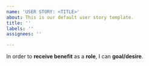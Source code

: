 ```yaml
---
name: 'USER STORY: <TITLE>'
about: This is our default user story template.
title: ''
labels: ''
assignees: ''

---
```


In order to **receive benefit** as a **role**, I can **goal/desire**.
